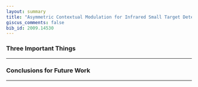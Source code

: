 ```yaml
---
layout: summary
title: "Asymmetric Contextual Modulation for Infrared Small Target Detection"
giscus_comments: false
bib_id: 2009.14530
---
```


### Three Important Things

---


### Conclusions for Future Work


---
